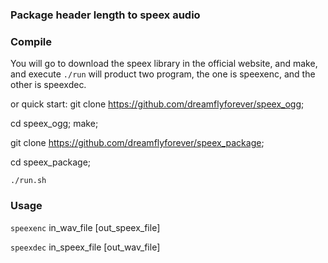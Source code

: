 ### Package header length to speex audio

### Compile
You will go to download the speex library in the official website, and make,
and execute `./run` will product two program, the one is speexenc, and the
other is speexdec.

or quick start:
git clone https://github.com/dreamflyforever/speex_ogg; 

cd speex_ogg; make; 

git clone https://github.com/dreamflyforever/speex_package; 

cd speex_package; 

`./run.sh`

### Usage
`speexenc` in_wav_file [out_speex_file] 

`speexdec` in_speex_file [out_wav_file] 

